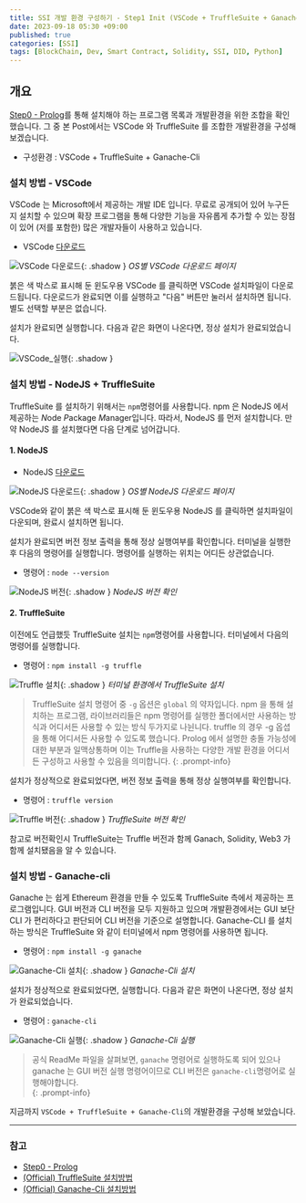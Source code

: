 ```yaml
---
title: SSI 개발 환경 구성하기 - Step1 Init (VSCode + TruffleSuite + Ganache-cli)
date: 2023-09-18 05:30 +09:00
published: true
categories: [SSI]
tags: [BlockChain, Dev, Smart Contract, Solidity, SSI, DID, Python]
---
```


## 개요

[Step0 - Prolog](https://keitechnote.github.io/blog/posts/vdr-step0-prolog/)를 통해 설치해야 하는 프로그램 목록과 개발환경을 위한 조합을 확인했습니다. 그 중 본 Post에서는 VSCode 와 TruffleSuite 를 조합한 개발환경을 구성해 보겠습니다. 

- 구성환경 : VSCode + TruffleSuite + Ganache-Cli

### 설치 방법 - VSCode

VSCode 는 Microsoft에서 제공하는 개발 IDE 입니다. 무료로 공개되어 있어 누구든지 설치할 수 있으며 확장 프로그램을 통해 다양한 기능을 자유롭게 추가할 수 있는 장점이 있어 (저를 포함한) 많은 개발자들이 사용하고 있습니다. 

- VSCode [다운로드][VSCode_Download]

![VSCode 다운로드](/assets/images/VSCode_Download.png){: .shadow }
_OS별 VSCode 다운로드 페이지_

붉은 색 박스로 표시해 둔 윈도우용 VSCode 를 클릭하면 VSCode 설치파일이 다운로드됩니다. 다운로드가 완료되면 이를 실행하고 "다음" 버튼만 눌러서 설치하면 됩니다. 별도 선택할 부분은 없습니다. 

설치가 완료되면 실행합니다. 다음과 같은 화면이 나온다면, 정상 설치가 완료되었습니다. 

![VSCode_실행](/assets/images/VSCode_Init.png){: .shadow }


### 설치 방법 - NodeJS + TruffleSuite

TruffleSuite 를 설치하기 위해서는 `npm`명령어를 사용합니다. npm 은 NodeJS 에서 제공하는 *N*ode *P*ackage *M*anager입니다. 
따라서, NodeJS 를 먼저 설치합니다. 만약 NodeJS 를 설치했다면 다음 단계로 넘어갑니다. 


#### 1. NodeJS

- NodeJS [다운로드][Node_Download]

![NodeJS 다운로드](/assets/images/NodeJS_Download.png){: .shadow }
_OS별 NodeJS 다운로드 페이지_

VSCode와 같이 붉은 색 박스로 표시해 둔 윈도우용 NodeJS 를 클릭하면 설치파일이 다운되며, 완료시 설치하면 됩니다. 

설치가 완료되면 버전 정보 출력을 통해 정상 실행여부를 확인합니다. 터미널을 실행한 후 다음의 명령어를 실행합니다. 
명령어를 실행하는 위치는 어디든 상관없습니다. 

- 명령어 : ```node --version```

![NodeJS 버전](/assets/images/NodeJS_Version.png){: .shadow }
_NodeJS 버전 확인_


#### 2. TruffleSuite

이전에도 언급했듯 TruffleSuite 설치는 `npm`명령어를 사용합니다. 터미널에서 다음의 명령어를 실행합니다. 

- 명령어 : ```npm install -g truffle```

![Truffle 설치](/assets/images/truffle_install.png){: .shadow }
_터미널 환경에서 TruffleSuite 설치_

> TruffleSuite 설치 명령어 중 `-g` 옵션은 `global` 의 약자입니다. npm 을 통해 설치하는 프로그램, 라이브러리들은 npm 명령어를 실행한 폴더에서만 사용하는 방식과 어디서든 사용할 수 있는 방식 두가지로 나뉜니다. truffle 의 경우 -g 옵셥을 통해 어디서든 사용할 수 있도록 했습니다. Prolog 에서 설명한 충돌 가능성에 대한 부분과 일맥상통하며 이는 Truffle을 사용하는 다양한 개발 환경을 어디서든 구성하고 사용할 수 있음을 의미합니다. 
{: .prompt-info}

설치가 정상적으로 완료되었다면, 버전 정보 출력을 통해 정상 실행여부를 확인합니다. 

- 명령어 : ```truffle version```

![Truffle 버전](/assets/images/truffle_version.png){: .shadow }
_TruffleSuite 버전 확인_

참고로 버전확인시 TruffleSuite는 Truffle 버전과 함께 Ganach, Solidity, Web3 가 함께 설치됐음을 알 수 있습니다. 


### 설치 방법 - Ganache-cli

Ganache 는 쉽게 Ethereum 환경을 만들 수 있도록 TruffleSuite 측에서 제공하는 프로그램입니다.
GUI 버전과 CLI 버전을 모두 지원하고 있으며 개발환경에서는 GUI 보단 CLI 가 편리하다고 판단되어 CLI 버전을 기준으로 설명합니다. 
Ganache-CLI 를 설치하는 방식은 TruffleSuite 와 같이 터미널에서 npm 명령어를 사용하면 됩니다.

- 명령어 : ```npm install -g ganache```

![Ganache-Cli 설치](/assets/images/ganache_cli_install.png){: .shadow }
_Ganache-Cli 설치_

설치가 정상적으로 완료되었다면, 실행합니다. 다음과 같은 화면이 나온다면, 정상 설치가 완료되었습니다. 

- 명령어 : ```ganache-cli```

![Ganache-Cli 실행](/assets/images/ganache_cli.png){: .shadow }
_Ganache-Cli 실행_

> 공식 ReadMe 파일을 살펴보면, `ganache` 명령어로 실행하도록 되어 있으나 ganache 는 GUI 버전 실행 명령어이므로 CLI 버전은 `ganache-cli`명령어로 실행해야합니다.  
{: .prompt-info}

지금까지 `VSCode + TruffleSuite + Ganache-Cli`의 개발환경을 구성해 보았습니다. 

---
### 참고
* [Step0 - Prolog](https://keitechnote.github.io/blog/posts/vdr-step0-prolog/)
* [(Official) TruffleSuite 설치방법](https://trufflesuite.com/docs/truffle/how-to/install/)
* [(Official) Ganache-Cli 설치방법](https://github.com/trufflesuite/ganache#readme)


[Prolog]: https://keitechnote.github.io/blog/posts/vdr-step0-prolog
[VSCode_Download]: https://code.visualstudio.com/download
[Node_Download]: https://nodejs.org/ko/download